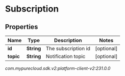# Subscription


## Properties

| Name | Type | Description | Notes |
| ------------ | ------------- | ------------- | ------------- |
| **id** | **String** | The subscription id |  [optional] |
| **topic** | **String** | Notification topic |  [optional] |




_com.mypurecloud.sdk.v2:platform-client-v2:231.0.0_
